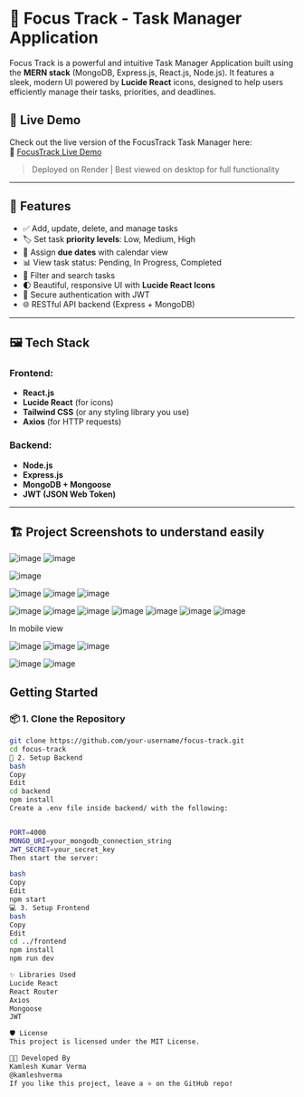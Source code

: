 # 🧠 Focus Track - Task Manager Application

Focus Track is a powerful and intuitive Task Manager Application built using the **MERN stack** (MongoDB, Express.js, React.js, Node.js). It features a sleek, modern UI powered by **Lucide React** icons, designed to help users efficiently manage their tasks, priorities, and deadlines.


## 🚀 Live Demo

Check out the live version of the FocusTrack Task Manager here:  
🔗 [FocusTrack Live Demo](https://focustrack-dy45.onrender.com/)

> Deployed on Render | Best viewed on desktop for full functionality


---

## 🚀 Features

- ✅ Add, update, delete, and manage tasks
- 🏷️ Set task **priority levels**: Low, Medium, High
- 📅 Assign **due dates** with calendar view
- 📊 View task status: Pending, In Progress, Completed
- 🔎 Filter and search tasks
- 🌓 Beautiful, responsive UI with **Lucide React Icons**
- 🔐 Secure authentication with JWT
- 🌐 RESTful API backend (Express + MongoDB)

---



## 🖼️ Tech Stack

### Frontend:
- **React.js**
- **Lucide React** (for icons)
- **Tailwind CSS** (or any styling library you use)
- **Axios** (for HTTP requests)

### Backend:
- **Node.js**
- **Express.js**
- **MongoDB + Mongoose**
- **JWT (JSON Web Token)**

---

## 🏗️ Project Screenshots to understand easily

![image](https://github.com/user-attachments/assets/264bb199-433b-4510-a702-a3914bbbd910)
![image](https://github.com/user-attachments/assets/1a09fcf0-59d2-48da-b226-dc421e6e29b4)

![image](https://github.com/user-attachments/assets/12af76b4-23bb-4fa0-8965-5d4a9cae113c)

![image](https://github.com/user-attachments/assets/2396f7ce-24b8-4db8-be4a-825b44e4587a)
![image](https://github.com/user-attachments/assets/8cb6f31a-0365-4f71-98f5-cf3a0b66914e)
![image](https://github.com/user-attachments/assets/c01e8efd-a547-49fe-9973-9c15421cf21f)

![image](https://github.com/user-attachments/assets/1773c27c-3e55-4df4-a7be-e96c34976c69)
![image](https://github.com/user-attachments/assets/fbd647bb-3d65-4e47-b064-2b17f51e1f1e)
![image](https://github.com/user-attachments/assets/cf53048e-a384-466b-8fe9-2e509c1cd6fe)
![image](https://github.com/user-attachments/assets/5fcafc51-ddf0-42f5-b9df-f411da63e33a)
![image](https://github.com/user-attachments/assets/74a3b51e-d8b2-4917-a8ba-55a528d95bf7)
![image](https://github.com/user-attachments/assets/9b40326b-61d9-4046-9a99-b30e522c623c)
![image](https://github.com/user-attachments/assets/0bf7e64b-5906-4453-ad61-3ce232a76356)

In mobile view

![image](https://github.com/user-attachments/assets/819a6235-29b9-4898-a794-7320c46686a5)
![image](https://github.com/user-attachments/assets/67d98d17-b62f-46c5-a574-8c154fae1fb5)
![image](https://github.com/user-attachments/assets/115979ed-6dd2-4809-be48-4d76fb4d81a7)

![image](https://github.com/user-attachments/assets/84e0ac50-9c1b-4a0f-b40c-9556359c9e98)
![image](https://github.com/user-attachments/assets/170a272f-f704-49b4-bc6b-47c0c6de6cfd)






##  Getting Started

### 📦 1. Clone the Repository

```bash
git clone https://github.com/your-username/focus-track.git
cd focus-track
🚀 2. Setup Backend
bash
Copy
Edit
cd backend
npm install
Create a .env file inside backend/ with the following:


PORT=4000
MONGO_URI=your_mongodb_connection_string
JWT_SECRET=your_secret_key
Then start the server:

bash
Copy
Edit
npm start
💻 3. Setup Frontend
bash
Copy
Edit
cd ../frontend
npm install
npm run dev

✨ Libraries Used
Lucide React
React Router
Axios
Mongoose
JWT

🛡️ License
This project is licensed under the MIT License.

👨‍💻 Developed By
Kamlesh Kumar Verma
@kamleshverma
If you like this project, leave a ⭐ on the GitHub repo!
